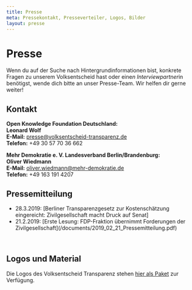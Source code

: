 ```yaml
---
title: Presse
meta: Pressekontakt, Presseverteiler, Logos, Bilder
layout: presse
---
```


# Presse

Wenn du auf der Suche nach Hintergrundinformationen bist, konkrete Fragen zu unserem Volksentscheid hast oder eine*n Interviewpartner*in benötigst, wende dich bitte an unser Presse-Team. Wir helfen dir gerne weiter!

## Kontakt

**Open Knowledge Foundation Deutschland:** <br>
**Leonard Wolf**<br>
**E-Mail:** [presse@volksentscheid-transparenz.de](mailto:presse@volksentscheid-transparenz.de?subject=Volksentscheid-Transparenz)<br>
**Telefon:**
+49 30 57 70 36 662

**Mehr Demokratie e. V. Landesverband Berlin/Brandenburg:**<br>
**Oliver Wiedmann**<br>
**E-Mail:** [oliver.wiedmann@mehr-demokratie.de](mailto:oliver.wiedmann@mehr-demokratie.de?subject=Volksentscheid-Transparenz) <br>
**Telefon:**
+49 163 191 4207

## Pressemitteilung
<ul class="presse">
<li> 28.3.2019: [Berliner Transparenzgesetz zur Kostenschätzung eingereicht: Zivilgesellschaft macht Druck auf Senat]</li>
<li>21.2.2019: [Erste Lesung: FDP-Fraktion übernimmt Forderungen der Zivilgesellschaft](/documents/2019_02_21_Pressemitteilung.pdf)</li>
</ul>
<br>

## Logos und Material

Die Logos des Volksentscheid Transparenz stehen [hier als Paket](/files/documents/Logo_Paket.zip) zur Verfügung.

